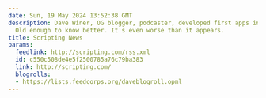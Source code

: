 ```yaml
---
date: Sun, 19 May 2024 13:52:38 GMT
description: Dave Winer, OG blogger, podcaster, developed first apps in many categories.
  Old enough to know better. It's even worse than it appears.
title: Scripting News
params:
  feedlink: http://scripting.com/rss.xml
  id: c550c508de4e5f2500785a76c79ba383
  link: http://scripting.com/
  blogrolls:
  - https://lists.feedcorps.org/daveblogroll.opml
---
```

